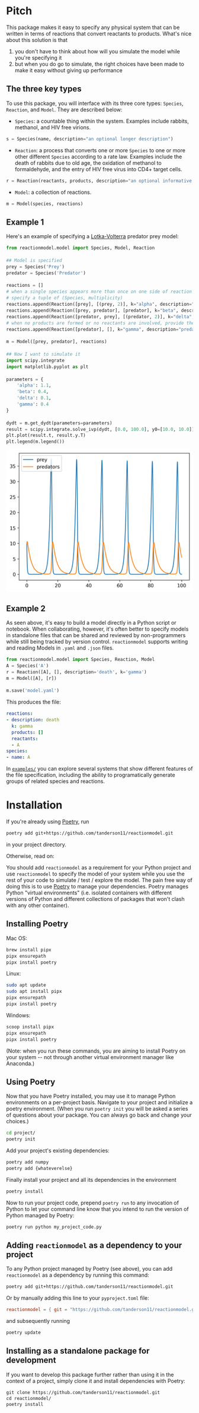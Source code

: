 # Pitch

This package makes it easy to specify any physical system that can be written in terms of reactions that convert reactants to products. What's nice about this solution is that
1. you don't have to think about how will you simulate the model while you're specifying it
2. but when you do go to simulate, the right choices have been made to make it easy without giving up performance

## The three key types

To use this package, you will interface with its three core types: `Species`, `Reaction`, and `Model`. They are described below:

- `Species`: a countable thing within the system. Examples include rabbits, methanol, and HIV free virions.
```python
s = Species(name, description="an optional longer description")
```
- `Reaction`: a process that converts one or more `Species` to one or more other different `Species` according to a rate law. Examples include the death of rabbits due to old age, the oxidation of methanol to formaldehyde, and the entry of HIV free virus into CD4+ target cells.
```python
r = Reaction(reactants, products, description="an optional informative description")
```
- `Model`: a collection of reactions.
```python
m = Model(species, reactions)
```

## Example 1
Here's an example of specifying a [Lotka-Volterra](https://en.wikipedia.org/wiki/Lotka–Volterra_equations) predator prey model:

```python
from reactionmodel.model import Species, Model, Reaction

## Model is specified
prey = Species('Prey')
predator = Species('Predator')

reactions = []
# when a single species appears more than once on one side of reaction
# specify a tuple of (Species, multiplicity)
reactions.append(Reaction([prey], [(prey, 2)], k="alpha", description="prey birth"))
reactions.append(Reaction([prey, predator], [predator], k="beta", description="prey death"))
reactions.append(Reaction([predator, prey], [(predator, 2)], k="delta", description="predator birth"))
# when no products are formed or no reactants are involved, provide the empty set []
reactions.append(Reaction([predator], [], k="gamma", description="predator death"))

m = Model([prey, predator], reactions)

## Now I want to simulate it
import scipy.integrate
import matplotlib.pyplot as plt

parameters = {
    'alpha': 1.1,
    'beta': 0.4,
    'delta': 0.1,
    'gamma': 0.4
}

dydt = m.get_dydt(parameters=parameters)
result = scipy.integrate.solve_ivp(dydt, [0.0, 100.0], y0=[10.0, 10.0])
plt.plot(result.t, result.y.T)
plt.legend(m.legend())
```
![Solution to our Lotka Volterra equations](examples/lotka.png)

## Example 2
As seen above, it's easy to build a model directly in a Python script or notebook. When collaborating, however, it's often better to specify models in standalone files that can be shared and reviewed by non-programmers while still being tracked by version control. `reactionmodel` supports writing and reading Models in `.yaml` and `.json` files.

```python
from reactionmodel.model import Species, Reaction, Model
A = Species('A')
r = Reaction([A], [], description='death', k='gamma')
m = Model([A], [r])

m.save('model.yaml')
```
This produces the file:
```yaml
reactions:
- description: death
  k: gamma
  products: []
  reactants:
  - A
species:
- name: A
```
In [`examples/`](examples/) you can explore several systems that show different features of the file specification, including the ability to programatically generate groups of related species and reactions.

# Installation

If you're already using [Poetry](https://python-poetry.org), run
```bash
poetry add git+https://github.com/tanderson11/reactionmodel.git
```
in your project directory.

Otherwise, read on:

You should add `reactionmodel` as a requirement for your Python project and use `reactionmodel` to specify the model of your system while you use the rest of your code to simulate / test / explore the model. The pain free way of doing this is to use [Poetry](https://python-poetry.org) to manage your dependencies. Poetry manages Python "virtual environments" (i.e. isolated containers with different versions of Python and different collections of packages that won't clash with any other container).

## Installing Poetry

Mac OS:
```bash
brew install pipx
pipx ensurepath
pipx install poetry
```
Linux:
```bash
sudo apt update
sudo apt install pipx
pipx ensurepath
pipx install poetry
```
Windows:
```bash
scoop install pipx
pipx ensurepath
pipx install poetry
```

(Note: when you run these commands, you are aiming to install Poetry on your system -- not through another virtual environment manager like Anaconda.)

## Using Poetry

Now that you have Poetry installed, you may use it to manage Python environments on a per-project basis. Navigate to your project and initialize a poetry environment. (When you run `poetry init` you will be asked a series of questions about your package. You can always go back and change your choices.)
```bash
cd project/
poetry init
```
Add your project's existing dependencies:
```bash
poetry add numpy
poetry add {whateverelse}
```
Finally install your project and all its dependencies in the environment
```bash
poetry install
```
Now to run your project code, prepend `poetry run` to any invocation of Python to let your command line know that you intend to run the version of Python managed by Poetry:
```bash
poetry run python my_project_code.py
```

## Adding `reactionmodel` as a dependency to your project

To any Python project managed by Poetry (see above), you can add `reactionmodel` as a dependency by running this command:
```bash
poetry add git+https://github.com/tanderson11/reactionmodel.git
```
Or by manually adding this line to your `pyproject.toml` file:
```toml
reactionmodel = { git = "https://github.com/tanderson11/reactionmodel.git" }
```
and subsequently running
```bash
poetry update
```

## Installing as a standalone package for development

If you want to develop this package further rather than using it in the context of a project, simply clone it and install dependencies with Poetry:
```
git clone https://github.com/tanderson11/reactionmodel.git
cd reactionmodel/
poetry install
```